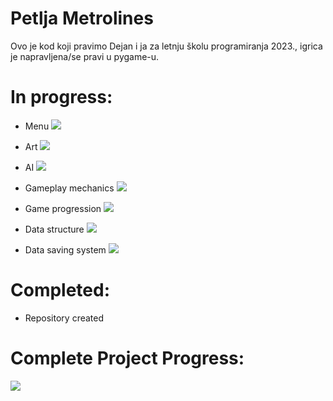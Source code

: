 # Petlja Metrolines

Ovo je kod koji pravimo Dejan i ja za letnju školu programiranja 2023., igrica je napravljena/se pravi u pygame-u.


# In progress:
* Menu
![](https://geps.dev/progress/0)

* Art
![](https://geps.dev/progress/0)

* AI
![](https://geps.dev/progress/0)

* Gameplay mechanics
![](https://geps.dev/progress/0)

* Game progression
![](https://geps.dev/progress/0)

* Data structure
![](https://geps.dev/progress/0)

* Data saving system
![](https://geps.dev/progress/0)

# Completed:

* Repository created

# Complete Project Progress:

![](https://geps.dev/progress/12)
